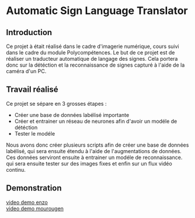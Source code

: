 # Automatic Sign Language Translator

## Introduction
Ce projet à était réalisé dans le cadre d'imagerie numérique, cours suivi dans le cadre du module Polycompétences.
Le but de ce projet est de réaliser un traducteur automatique de langage des signes. 
Cela portera donc sur la détéction et la reconnaissance de signes capturé à l'aide de la caméra d'un PC.

## Travail réalisé
Ce projet se sépare en 3 grosses étapes :
- Créer une base de données labélisé importante
- Créer et entrainer un réseau de neurones afin d'avoir un modéle de détéction
- Tester le modéle

Nous avons donc créer plusieurs scripts afin de créer une base de données labélisé, qui sera ensuite étendu à l'aide de l'augmentations de données. Ces données serviront ensuite à entrainer un modéle de reconnaissance. qui sera ensuite tester sur des images fixes et enfin sur un flux vidéo continu.

## Demonstration
[video demo enzo](https://drive.google.com/file/d/1IUEPuXC0BY2ZztWsQFuXbp-VlOpX7om9/view?usp=sharing)   
[video demo mourougen](https://drive.google.com/file/d/16E0bgTHd-JJHCMJS1ldJfBosq-CXVAIT/view?usp=sharing)

